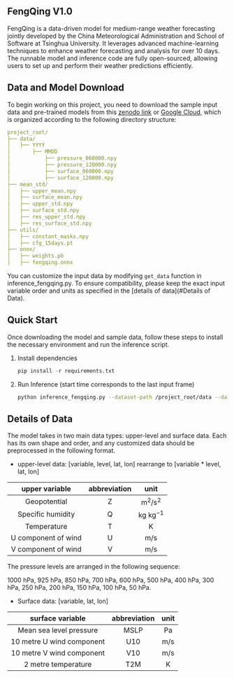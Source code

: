 ## FengQing V1.0

FengQing is a data-driven model for medium-range weather forecasting jointly developed by the China Meteorological Administration and School of Software at Tsinghua University. It leverages advanced machine-learning techniques to enhance weather forecasting and analysis for over 10 days. The runnable model and inference code are fully open-sourced, allowing users to set up and perform their weather predictions efficiently.

## Data and Model Download

To begin working on this project, you need to download the sample input data and pre-trained models from this [zenodo link](https://zenodo.org/records/14056420?token=eyJhbGciOiJIUzUxMiJ9.eyJpZCI6Ijk1NjM4YjMzLWExN2QtNDEwMy1hMWRmLWJiYTRlYzE5MDgwYiIsImRhdGEiOnt9LCJyYW5kb20iOiJkZDA4Yjg3ZDkzMmZkNWM1YzMxYjM5YmQzZjU2Y2E5NCJ9.0wj49DmKDAGB-fdMXYOsmY2O70UMUorpbwtki4-N5h89O0bEPaGSaOcaJTuWtm6v33nnCeSWKGL8plUxmpCUjg) or [Google Cloud](https://drive.google.com/file/d/1e0DSHVcy04s5iVErQ_3gYg_4z9J_5040/view?usp=share_link), which is organized according to the following directory structure:

```yaml
project_root/
├── data/
│   ├── YYYY
│   	├── MMDD
│   		├── pressure_060000.npy
│   		├── pressure_120000.npy
│   		├── surface_060000.npy
│   		├── surface_120000.npy
├── mean_std/
│   ├── upper_mean.npy
│   ├── surface_mean.npy
│   ├── upper_std.npy
│   ├── surface_std.npy
│   ├── res_upper_std.npy
│   ├── res_surface_std.npy
├── utils/
│   ├── constant_masks.npy
│   ├── cfg_15days.pt
├── onnx/
│   ├── weights.pb
│   ├── fengqing.onnx
```

You can customize the input data by modifying `get_data` function in inference_fengqing.py. To ensure compatibility, please keep the exact input variable order and units as specified in the [details of data](#Details of Data).

## Quick Start

Once downloading the model and sample data, follow these steps to install the necessary environment and run the inference script.

1. Install dependencies

   ```python
   pip install -r requirements.txt
   ```

2. Run Inference (start time corresponds to the last input frame)

    ```bash
    python inference_fengqing.py --dataset-path /project_root/data --datetime start_time --output_dir /path/to/output
    ```

## Details of Data

The model takes in two main data types: upper-level and surface data. Each has its own shape and order, and any customized data should be preprocessed in the following format.

* upper-level data: [variable, level, lat, lon] rearrange to [variable * level, lat, lon]

|   upper variable    | abbreviation |            unit             |
| :-----------------: | :----------: | :-------------------------: |
|    Geopotential     |      Z       |   $\text{m}^2/\text{s}^2$   |
|  Specific humidity  |      Q       | $\text{kg}\ \text{kg}^{-1}$ |
|     Temperature     |      T       |         $\text{K}$          |
| U component of wind |      U       |        $\text{m/s}$         |
| V component of wind |      V       |        $\text{m/s}$         |

The pressure levels are arranged in the following sequence:

1000 hPa, 925 hPa, 850 hPa, 700 hPa, 600 hPa, 500 hPa, 400 hPa, 300 hPa, 250 hPa, 200 hPa, 150 hPa, 100 hPa, 50 hPa.

* Surface data: [variable, lat, lon]

|     surface variable      | abbreviation |     unit     |
| :-----------------------: | :----------: | :----------: |
|  Mean sea level pressure  |     MSLP     | $\text{Pa}$  |
| 10 metre U wind component |     U10      | $\text{m/s}$ |
| 10 metre V wind component |     V10      | $\text{m/s}$ |
|    2 metre temperature    |     T2M      |  $\text{K}$  |

